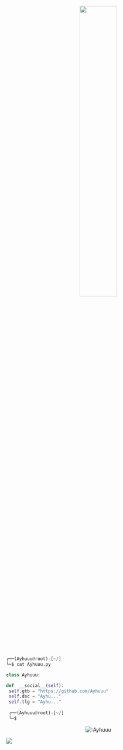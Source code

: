 <!-- <p align=center><img width=90% src="banner.gif"></img></p> -->
<p align=center>
  <a href="https://discord.com/users/1077995836086165544"><img src="https://lanyard-profile-readme.vercel.app/api/1077995836086165544" width=45%></a>
</p>


```python
┌──(Ayhuuu@root)-[~/]
└─$ cat Ayhuuu.py

class Ayhuuu:

def  __social__(self):
 self.gtb = "https://github.com/Ayhuuu"
 self.dsc = "Ayhu..." 
 self.tlg = "Ayhu..."
  
 ┌──(Ayhuuu@root)-[~/]
 └─$
```
<p align="center"><img src="https://count.getloli.com/get/@:Ayhuuu" alt=":Ayhuuu" /></p>

 



















![](https://raw.githubusercontent.com/Sutil/Sutil/2b2fad3bf54522bb30c8c170591fc68ff51b69e6/github-contribution-grid-snake2.svg)



